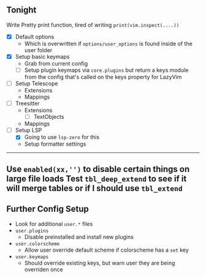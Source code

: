 ## Tonight
Write Pretty print function, tired of writing `print(vim.inspect(....))`

- [X] Default options
    - Which is overwritten if `options/user_options` is found inside of the user folder
- [X] Setup basic keymaps
    - Grab from current config
    - [ ] Setup plugin keymaps via `core.plugins` but return a keys module from the config that's called on the keys property for LazyVim
- [ ] Setup Telescope
    - Extensions
    - Mappings
- [ ] Treesitter
    - Extensions
        - [ ] TextObjects
    - Mappings
- [ ] Setup LSP
    - [X] Going to use `lsp-zero` for this
    - Setup formatter settings
---
Use `enabled(xx,'')` to disable certain things on large file loads
Test `tbl_deep_extend` to see if it will merge tables or if I should use `tbl_extend`
---

## Further Config Setup
- Look for additional `user.*` files
 - `user.plugins`
    - Disable preinstalled and install new plugins
 - `user.colorscheme`
    - Allow user override default scheme if colorscheme has a `set` key
 - `user.keymaps`
    - Should override existing keys, but warn user they are being overriden once
